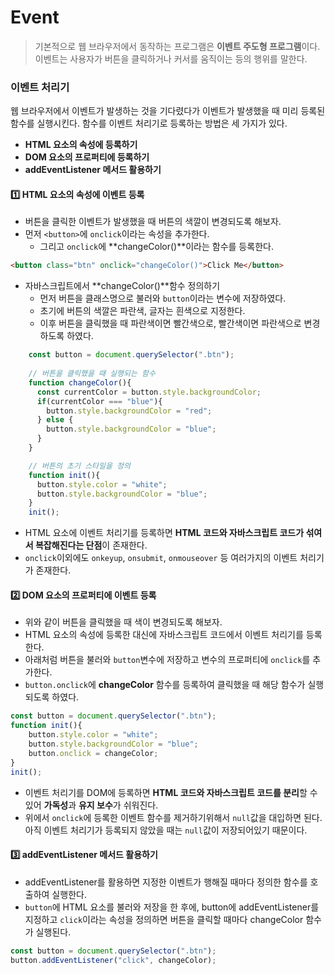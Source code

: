 # Event

> 기본적으로 웹 브라우저에서 동작하는 프로그램은 **이벤트 주도형 프로그램**이다. 이벤트는 사용자가 버튼을 클릭하거나 커서를 움직이는 등의 행위를 말한다.



### 이벤트 처리기

웹 브라우저에서 이벤트가 발생하는 것을 기다렸다가 이벤트가 발생했을 때 미리 등록된 함수를 실행시킨다. 함수를 이벤트 처리기로 등록하는 방법은 세 가지가 있다.

- **HTML 요소의 속성에 등록하기**
- **DOM 요소의 프로퍼티에 등록하기**
- **addEventListener 메서드 활용하기**



#### :one: HTML 요소의 속성에 이벤트 등록

- 버튼을 클릭한 이벤트가 발생했을 때 버튼의 색깔이 변경되도록 해보자.
- 먼저 `<button>`에 `onclick`이라는 속성을 추가한다.
  - 그리고 `onclick`에 **changeColor()**이라는 함수를 등록한다.

```html
<button class="btn" onclick="changeColor()">Click Me</button>
```

- 자바스크립트에서 **changeColor()**함수 정의하기
  - 먼저 버튼을 클래스명으로 불러와 `button`이라는 변수에 저장하였다.
  - 초기에 버튼의 색깔은 파란색, 글자는 흰색으로 지정한다.
  - 이후 버튼을 클릭했을 때 파란색이면 빨간색으로, 빨간색이면 파란색으로 변경하도록 하였다.

```javascript
    const button = document.querySelector(".btn");
	
	// 버튼을 클릭했을 때 실행되는 함수
    function changeColor(){
      const currentColor = button.style.backgroundColor;
      if(currentColor === "blue"){
        button.style.backgroundColor = "red";
      } else {
        button.style.backgroundColor = "blue";
      }
    }

	// 버튼의 초기 스타일을 정의
    function init(){
      button.style.color = "white";
      button.style.backgroundColor = "blue";
    }
    init();
```

- HTML 요소에 이벤트 처리기를 등록하면 **HTML 코드와 자바스크립트 코드가 섞여서 복잡해진다는 단점**이 존재한다.
- `onclick`이외에도 `onkeyup`, `onsubmit`, `onmouseover` 등 여러가지의 이벤트 처리기가 존재한다.



#### :two: DOM 요소의 프로퍼티에 이벤트 등록

- 위와 같이 버튼을 클릭했을 때 색이 변경되도록 해보자.
- HTML 요소의 속성에 등록한 대신에 자바스크립트 코드에서 이벤트 처리기를 등록한다.
- 아래처럼 버튼을 불러와 `button`변수에 저장하고 변수의 프로퍼티에 `onclick`를 추가한다.
- `button.onclick`에 **changeColor** 함수를 등록하여 클릭했을 때 해당 함수가 실행되도록 하였다.

```javascript
const button = document.querySelector(".btn");
function init(){
    button.style.color = "white";
    button.style.backgroundColor = "blue";
    button.onclick = changeColor;
}
init();
```

- 이벤트 처리기를 DOM에 등록하면 **HTML 코드와 자바스크립트 코드를 분리**할 수 있어 **가독성**과 **유지 보수**가 쉬워진다.
- 위에서 `onclick`에 등록한 이벤트 함수를 제거하기위해서 `null`값을 대입하면 된다. 아직 이벤트 처리기가 등록되지 않았을 때는 `null`값이 저장되어있기 때문이다.



#### :three: addEventListener 메서드 활용하기

- addEventListener를 활용하면 지정한 이벤트가 행해질 때마다 정의한 함수를 호출하여 실행한다.
- `button`에 HTML 요소를 불러와 저장을 한 후에, button에 addEventListener를 지정하고 `click`이라는 속성을 정의하면 버튼을 클릭할 때마다 changeColor 함수가 실행된다.

```javascript
const button = document.querySelector(".btn");
button.addEventListener("click", changeColor);
```

